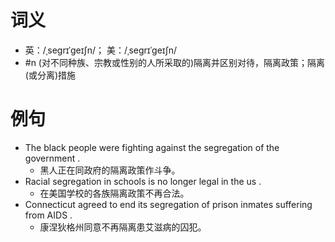 # 词义
- 英：/ˌseɡrɪˈɡeɪʃn/； 美：/ˌseɡrɪˈɡeɪʃn/
- #n (对不同种族、宗教或性别的人所采取的)隔离并区别对待，隔离政策；隔离(或分离)措施
# 例句
- The black people were fighting against the segregation of the government .
	- 黑人正在同政府的隔离政策作斗争。
- Racial segregation in schools is no longer legal in the us .
	- 在美国学校的各族隔离政策不再合法。
- Connecticut agreed to end its segregation of prison inmates suffering from AIDS .
	- 康涅狄格州同意不再隔离患艾滋病的囚犯。
